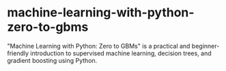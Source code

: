 # machine-learning-with-python-zero-to-gbms
"Machine Learning with Python: Zero to GBMs" is a practical and beginner-friendly introduction to supervised machine learning, decision trees, and gradient boosting using Python.
